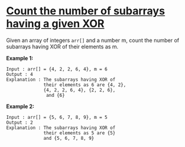 # [Count the number of subarrays having a given XOR](https://www.geeksforgeeks.org/count-number-subarrays-given-xor/)

Given an array of integers `arr[]` and a number m, count the number of subarrays having XOR of their elements as m.

**Example 1:**

```
Input : arr[] = {4, 2, 2, 6, 4}, m = 6
Output : 4
Explanation : The subarrays having XOR of
              their elements as 6 are {4, 2},
              {4, 2, 2, 6, 4}, {2, 2, 6},
               and {6}
```

**Example 2:**

```
Input : arr[] = {5, 6, 7, 8, 9}, m = 5
Output : 2
Explanation : The subarrays having XOR of
              their elements as 5 are {5}
              and {5, 6, 7, 8, 9}
```
